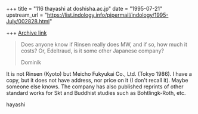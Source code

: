 +++
title = "116 thayashi at doshisha.ac.jp"
date = "1995-07-21"
upstream_url = "https://list.indology.info/pipermail/indology/1995-July/002828.html"

+++
[Archive link](https://list.indology.info/pipermail/indology/1995-July/002828.html)

>Does anyone know if Rinsen really does MW, and if so, how much it costs?
>Or, Edeltraud, is it some other Japanese company?
>
>Dominik
>
>
> 
It is not Rinsen (Kyoto) but Meicho Fukyukai Co., Ltd. (Tokyo 1986).  I
have a copy, but it does not have address, nor price on it (I don't recall
it).  Maybe someone else knows.  The company has also published reprints of
other standard works for Skt and Buddhist studies such as Bohtlingk-Roth,
etc.

hayashi







